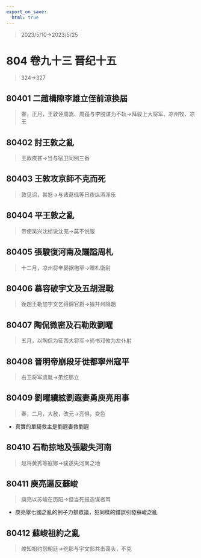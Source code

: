```yaml
---
export_on_save:
  html: true
---
```


> 2023/5/10->2023/5/25

# 804 卷九十三 晋纪十五

> 324->327

## 80401 二趙構隙李雄立侄前涼換屆
> 春，正月，王敦诬周嵩、周莛与李脱谋为不轨->拜骏上大将军、凉州牧、凉王

## 80402 討王敦之亂
> 王敦疾甚->当与宿卫同例三番

## 80403 王敦攻京師不克而死
> 敦见诏，甚怒->与诸葛瑶等日夜纵酒淫乐

## 80404 平王敦之亂
> 帝使吴兴沈桢说沈充->莫不悦服

## 80405 張駿復河南及議謚周札
> 十二月，凉州将辛晏据枹罕->贈札衛尉

## 80406 慕容破宇文及五胡混戰
> 後趙王勒加宇文乞得歸官爵->據幷州降趙

## 80407 陶侃微密及石勒敗劉曜
> 五月，以陶侃为征西大将军->尚书邓攸为左仆射

## 80408 晉明帝崩段牙徙都寧州寇平
> 右卫将军虞胤->弟纥那立

## 80409 劉曜續絃劉遐妻勇庾亮用事
> 春，二月，大赦，改元->亮惧，变色
- 真實的單騎救主是劉遐妻救劉遐

## 80410 石勒掠地及張駿失河南
> 赵将黄秀等寇酂->骏遂失河南之地

## 80411 庾亮逼反蘇峻
> 庾亮以苏峻在历阳->但当死报造谋者耳
- 庾亮舉七國之亂的例子力排眾議，犯同樣的錯誤引發蘇峻之亂

## 80412 蘇峻祖約之亂
> 峻知祖约怨朝廷->纥那与宇文部共击蔼头，不克